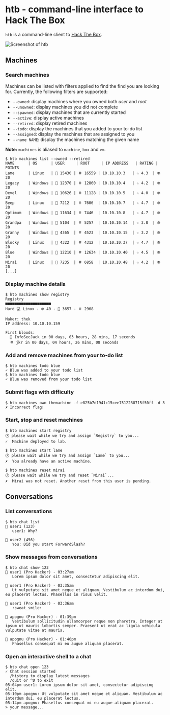 # htb - command-line interface to Hack The Box

`htb` is a command-line client to [Hack The Box](https://www.hackthebox.eu).

![Screenshot of htb](https://repository-images.githubusercontent.com/253286330/92358b00-782f-11ea-96cf-e55b6374a079)

## Machines

### Search machines

Machines can be listed with filters applied to find the find you are looking for. Currently, the following filters are supported:

 * `--owned`: display machines where you owned both _user_ and _root_
 * `--unowned`: display machines you did not complete
 * `--spawned`: display machines that are currently started
 * `--active`: display active machines
 * `--retired`: display retired machines
 * `--todo`: display the machines that you added to your to-do list
 * `--assigned`: display the machines that are assigned to you
 * `--name NAME`: display the machines matching the given name

**Note:** `machines` is aliased to `machine`, `box` and `vm`.

```shell
$ htb machines list --owned --retired
NAME      | OS      | USER     | ROOT     | IP ADDRESS   | RATING | POINTS
Lame      | Linux   | 👥 15430 | ＃ 16559 | 10.10.10.3   | ☆ 4.3  | 🞋 20
Legacy    | Windows | 👥 12370 | ＃ 12860 | 10.10.10.4   | ☆ 4.2  | 🞋 20
Devel     | Windows | 👥 10626 | ＃ 11128 | 10.10.10.5   | ☆ 4.0  | 🞋 20
Beep      | Linux   | 👥 7212  | ＃ 7606  | 10.10.10.7   | ☆ 4.7  | 🞋 20
Optimum   | Windows | 👥 11634 | ＃ 7446  | 10.10.10.8   | ☆ 4.7  | 🞋 20
Grandpa   | Windows | 👥 5104  | ＃ 5257  | 10.10.10.14  | ☆ 3.8  | 🞋 20
Granny    | Windows | 👥 4365  | ＃ 4523  | 10.10.10.15  | ☆ 3.2  | 🞋 20
Blocky    | Linux   | 👥 4322  | ＃ 4312  | 10.10.10.37  | ☆ 4.7  | 🞋 20
Blue      | Windows | 👥 12210 | ＃ 12634 | 10.10.10.40  | ☆ 4.5  | 🞋 20
Mirai     | Linux   | 👥 7235  | ＃ 6858  | 10.10.10.48  | ☆ 4.2  | 🞋 20
[...]
```

### Display machine details

```
$ htb machines show registry
Registry
■■■■■■■■■■■■■■■■■■■■
Hard 💻 Linux - 🞋 40 - 👥 3657 - ＃ 2968

Maker: thek
IP address: 10.10.10.159

First bloods:
  👥 InfoSecJack in 00 days, 03 hours, 28 mins, 17 seconds
  ＃ jkr in 00 days, 04 hours, 26 mins, 08 seconds
```

### Add and remove machines from your to-do list

```shell
$ htb machines todo blue
✓ Blue was added to your todo list
$ htb machines todo blue
✓ Blue was removed from your todo list
```

### Submit flags with difficulty

```shell
$ htb machines own themachine -f e825b7d1941c15cee7512238715f50ff -d 3
✗ Incorrect flag!
```

### Start, stop and reset machines

```shell
$ htb machines start registry
🕑 please wait while we try and assign `Registry` to you...
✓  Machine deployed to lab.

$ htb machines start lame
🕑 please wait while we try and assign `Lame` to you...
✗  You already have an active machine.

$ htb machines reset mirai
🕑 please wait while we try and reset `Mirai`...
✗  Mirai was not reset. Another reset from this user is pending.
```

## Conversations

### List conversations

```shell
$ htb chat list
💬 user1 (123)
   user1: Why?

💬 user2 (456)
   You: Did you start ForwardSlash?
```

### Show messages from conversations

```shell
$ htb chat show 123
👥 user1 (Pro Hacker) - 03:27am
   Lorem ipsum dolor sit amet, consectetur adipiscing elit.

👥 user1 (Pro Hacker) - 03:35am
   Ut vulputate sit amet neque et aliquam. Vestibulum ac interdum dui, eu placerat lectus. Phasellus in risus velit.

👥 user1 (Pro Hacker) - 03:36am
   :sweat_smile:

👥 apognu (Pro Hacker) - 01:39pm
   Vestibulum sollicitudin ullamcorper neque non pharetra. Integer at ipsum ut mauris lobortis semper. Praesent ut erat ac ligula vehicula vulputate vitae at mauris.

👥 apognu (Pro Hacker) - 01:40pm
   Phasellus consequat mi eu augue aliquam placerat.
```

### Open an interactive shell to a chat

```shell
$ htb chat open 123
✓ Chat session started
  /history to display latest messages
  /quit or ^D to exit
05:04pm user1: Lorem ipsum dolor sit amet, consectetur adipiscing elit.
05:10pm apognu: Ut vulputate sit amet neque et aliquam. Vestibulum ac interdum dui, eu placerat lectus.
05:14pm apognu: Phasellus consequat mi eu augue aliquam placerat.
> your message...
```